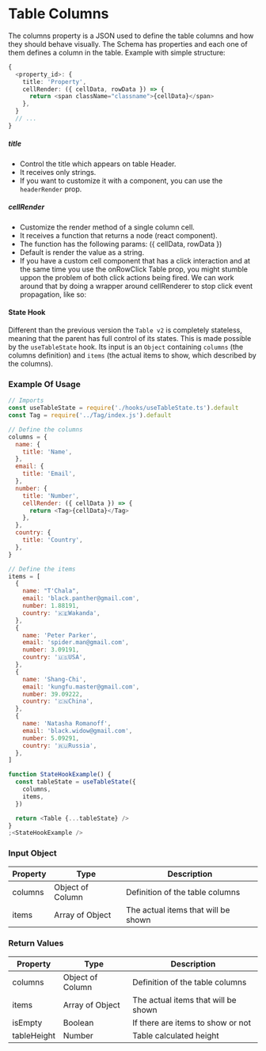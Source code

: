 # Table Columns

The columns property is a JSON used to define the table columns and how they should behave visually. The Schema has properties and each one of them defines a column in the table.
Example with simple structure:

```ts
{
  <property_id>: {
    title: 'Property',
    cellRender: ({ cellData, rowData }) => {
      return <span className="classname">{cellData}</span>
    },
  }
  // ...
}
```

##### title

- Control the title which appears on table Header.
- It receives only strings.
- If you want to customize it with a component, you can use the `headerRender` prop.

##### cellRender

- Customize the render method of a single column cell.
- It receives a function that returns a node (react component).
- The function has the following params: ({ cellData, rowData })
- Default is render the value as a string.
- If you have a custom cell component that has a click interaction and at the same time you use the onRowClick Table prop, you might stumble uppon the problem of both click actions being fired. We can work around that by doing a wrapper around cellRenderer to stop click event propagation, like so:

#### State Hook

Different than the previous version the `Table v2` is completely stateless, meaning that the parent has full control of its states. This is made possible by the `useTableState` hook. Its input is an `Object` containing `columns` (the columns definition) and `items` (the actual items to show, which described by the columns).

### Example Of Usage

```js
// Imports
const useTableState = require('./hooks/useTableState.ts').default
const Tag = require('../Tag/index.js').default

// Define the columns
columns = {
  name: {
    title: 'Name',
  },
  email: {
    title: 'Email',
  },
  number: {
    title: 'Number',
    cellRender: ({ cellData }) => {
      return <Tag>{cellData}</Tag>
    },
  },
  country: {
    title: 'Country',
  },
}

// Define the items
items = [
  {
    name: "T'Chala",
    email: 'black.panther@gmail.com',
    number: 1.88191,
    country: '🇰🇪Wakanda',
  },
  {
    name: 'Peter Parker',
    email: 'spider.man@gmail.com',
    number: 3.09191,
    country: '🇺🇸USA',
  },
  {
    name: 'Shang-Chi',
    email: 'kungfu.master@gmail.com',
    number: 39.09222,
    country: '🇨🇳China',
  },
  {
    name: 'Natasha Romanoff',
    email: 'black.widow@gmail.com',
    number: 5.09291,
    country: '🇷🇺Russia',
  },
]

function StateHookExample() {
  const tableState = useTableState({
    columns,
    items,
  })

  return <Table {...tableState} />
}
;<StateHookExample />
```

### Input Object

| Property | Type             | Description                         |
| -------- | ---------------- | ----------------------------------- |
| columns  | Object of Column | Definition of the table columns     |
| items    | Array of Object  | The actual items that will be shown |

### Return Values

| Property    | Type             | Description                         |
| ----------- | ---------------- | ----------------------------------- |
| columns     | Object of Column | Definition of the table columns     |
| items       | Array of Object  | The actual items that will be shown |
| isEmpty     | Boolean          | If there are items to show or not   |
| tableHeight | Number           | Table calculated height             |

